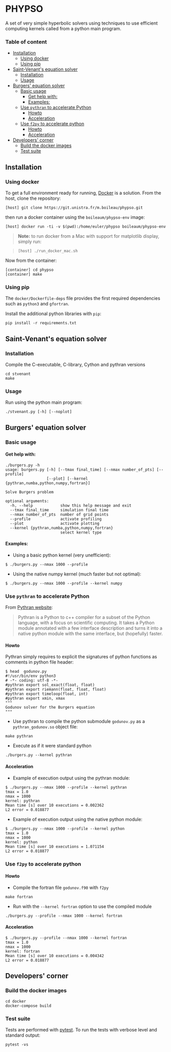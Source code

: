 # PHYPSO

A set of very simple hyperbolic solvers using techniques to use efficient computing kernels called from a python main program. 

### Table of content

<!-- START doctoc generated TOC please keep comment here to allow auto update -->
<!-- DON'T EDIT THIS SECTION, INSTEAD RE-RUN doctoc TO UPDATE -->


- [Installation](#installation)
    - [Using docker](#using-docker)
    - [Using pip](#using-pip)
- [Saint-Venant's equation solver](#saint-venants-equation-solver)
    - [Installation](#installation-1)
    - [Usage](#usage)
- [Burgers' equation solver](#burgers-equation-solver)
    - [Basic usage](#basic-usage)
        - [Get help with:](#get-help-with)
        - [Examples:](#examples)
    - [Use `pythran` to accelerate Python](#use-pythran-to-accelerate-python)
        - [Howto](#howto)
        - [Acceleration](#acceleration)
    - [Use `f2py` to accelerate python](#use-f2py-to-accelerate-python)
        - [Howto](#howto-1)
        - [Acceleration](#acceleration-1)
- [Developers' corner](#developers-corner)
    - [Build the docker images](#build-the-docker-images)
    - [Test suite](#test-suite)

<!-- END doctoc generated TOC please keep comment here to allow auto update -->


## Installation 

### Using docker

To get a full environment ready for running, [Docker](https://www.docker.com/) is a solution.
From the host, clone the repository:

```
[host] git clone https://git.unistra.fr/m.boileau/phypso.git
```

then run a docker container using the `boileaum/phypso-env` image:

```
[host] docker run -ti -v $(pwd):/home/euler/phypso boileaum/phypso-env
```

> **Note:** to run docker from a Mac with support for matplotlib display, simply run:

> ```
> [host] ./run_docker_mac.sh
> ```

Now from the container:

```
[container] cd phypso
[container] make
```

### Using pip

The `docker/Dockerfile-deps` file provides the first required dependencies such as `python3` and `gfortran`.

Install the additional python libraries with `pip`:

```
pip install -r requirements.txt
```


## Saint-Venant's equation solver

### Installation

Compile the C-executable, C-library, Cython and pythran versions

```
cd stvenant
make
```

### Usage

Run using the python main program:

```
./stvenant.py [-h] [--noplot]
```



## Burgers' equation solver


### Basic usage

#### Get help with:

```
./burgers.py -h
usage: burgers.py [-h] [--tmax final_time] [--nmax number_of_pts] [--profile]
                  [--plot] [--kernel {pythran,numba,python,numpy,fortran}]

Solve Burgers problem

optional arguments:
  -h, --help            show this help message and exit
  --tmax final_time     simulation final time
  --nmax number_of_pts  number of grid points
  --profile             activate profiling
  --plot                activate plotting
  --kernel {pythran,numba,python,numpy,fortran}
                        select kernel type
```

#### Examples:

- Using a basic python kernel (very unefficient):

```
$ ./burgers.py --nmax 1000 --profile
```

- Using the native numpy kernel (much faster but not optimal):

```
$ ./burgers.py --nmax 1000 --profile --kernel numpy
```

### Use `pythran` to accelerate Python


From [Pythran website](http://pythran.readthedocs.io/en/latest/):

> Pythran is a Python to c++ compiler for a subset of the Python language, with a focus on scientific computing. It takes a Python module annotated with a few interface description and turns it into a native python module with the same interface, but (hopefully) faster.

#### Howto

Pythran simply requires to explicit the signatures of python functions as comments in python file header:

```
$ head  godunov.py 
#!/usr/bin/env python3
# -*- coding: utf-8 -*-
#pythran export sol_exact(float, float)
#pythran export riemann(float, float, float)
#pythran export timeloop(float, int)
#pythran export xmin, xmax
"""
Godunov solver for the Burgers equation
"""
```

- Use pythran to compile the python submodule `godunov.py` as a `pythran_godunov.so` object file:

```
make pythran
```

- Execute as if it were standard python

``` 
./burgers.py --kernel pythran
```

#### Acceleration

- Example of execution output using the pythran module:

```
$ ./burgers.py --nmax 1000 --profile --kernel pythran
tmax = 1.0
nmax = 1000
kernel: pythran
Mean time [s] over 10 executions = 0.002362
L2 error = 0.018877
```

- Example of execution output using the native python module:

```
$ ./burgers.py --nmax 1000 --profile --kernel python
tmax = 1.0
nmax = 1000
kernel: python
Mean time [s] over 10 executions = 1.071154
L2 error = 0.018877
```

### Use `f2py` to accelerate python

#### Howto

- Compile the fortran file `godunov.f90` with `f2py`

```
make fortran
```

- Run with the `--kernel fortran` option to use the compiled module

```
./burgers.py --profile --nmax 1000 --kernel fortran
```

#### Acceleration

```
$ ./burgers.py --profile --nmax 1000 --kernel fortran
tmax = 1.0
nmax = 1000
kernel: fortran
Mean time [s] over 10 executions = 0.004342
L2 error = 0.018877
```

## Developers' corner


### Build the docker images

```
cd docker
docker-compose build
```

### Test suite

Tests are performed with [pytest](https://docs.pytest.org). To run the tests with verbose level and standard output:

```
pytest -vs
```


